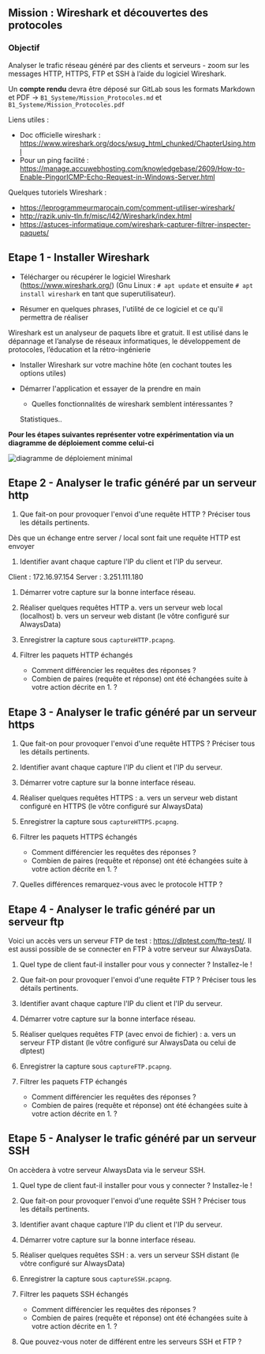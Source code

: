 ## Mission : Wireshark et découvertes des protocoles 

### Objectif

Analyser le trafic réseau généré par des clients et serveurs - zoom sur les messages HTTP,  HTTPS, FTP et SSH à l’aide du logiciel Wireshark.

Un **compte rendu** devra être déposé sur GitLab sous les formats Markdown et PDF -> `B1_Systeme/Mission_Protocoles.md` et `B1_Systeme/Mission_Protocoles.pdf`


Liens utiles : 

- Doc officielle wireshark : <https://www.wireshark.org/docs/wsug_html_chunked/ChapterUsing.html>
- Pour un ping facilité : <https://manage.accuwebhosting.com/knowledgebase/2609/How-to-Enable-PingorICMP-Echo-Request-in-Windows-Server.html>

Quelques tutoriels Wireshark : 
- <https://leprogrammeurmarocain.com/comment-utiliser-wireshark/>
- <http://razik.univ-tln.fr/misc/I42/Wireshark/index.html>
- <https://astuces-informatique.com/wireshark-capturer-filtrer-inspecter-paquets/>

## Etape 1 - Installer Wireshark 

- Télécharger ou récupérer le logiciel Wireshark (<https://www.wireshark.org/>) (Gnu Linux : `# apt update` et ensuite `# apt install wireshark` en tant que superutilisateur).

- Résumer en quelques phrases, l'utilité de ce logiciel et ce qu'il permettra de réaliser

Wireshark est un analyseur de paquets libre et gratuit.
Il est utilisé dans le dépannage et l’analyse de réseaux informatiques,
le développement de protocoles, l’éducation et la rétro-ingénierie

- Installer Wireshark sur votre machine hôte (en cochant toutes les options utiles)

- Démarrer l'application et essayer de la prendre en main 
	- Quelles fonctionnalités de wireshark semblent intéressantes ? 

    Statistiques..

**Pour les étapes suivantes représenter votre expérimentation via un diagramme de déploiement comme celui-ci**

![diagramme de déploiement minimal](DiagDeploiement.png)

## Etape 2 - Analyser le trafic généré par un serveur http 

1. Que fait-on pour provoquer l'envoi d'une requête HTTP ? Préciser tous les détails pertinents.

Dès que un échange entre server / local sont fait une requête HTTP est envoyer

1. Identifier avant chaque capture l'IP du client et l'IP du serveur.

Client : 172.16.97.154
Server : 3.251.111.180


1. Démarrer votre capture sur la bonne interface réseau.



1. Réaliser quelques requêtes HTTP 
	a. vers un serveur web local (localhost)
	b. vers un serveur web distant (le vôtre configuré sur AlwaysData) 

4. Enregistrer la capture sous `captureHTTP.pcapng`. 
4. Filtrer les paquets HTTP échangés 
 	- Comment différencier les requêtes des réponses ? 
	- Combien de paires (requête et réponse) ont été échangées suite à votre action décrite en 1. ? 
 

## Etape 3 - Analyser le trafic généré par un serveur https 

1. Que fait-on pour provoquer l'envoi d'une requête HTTPS ? Préciser tous les détails pertinents.
1. Identifier avant chaque capture l'IP du client et l'IP du serveur.
1. Démarrer votre capture sur la bonne interface réseau.
1. Réaliser quelques requêtes HTTPS : 
	a. vers un serveur web distant configuré en HTTPS (le vôtre configuré sur AlwaysData) 

4. Enregistrer la capture sous `captureHTTPS.pcapng`. 
4. Filtrer les paquets HTTPS échangés 
 	- Comment différencier les requêtes des réponses ? 
	- Combien de paires (requête et réponse) ont été échangées suite à votre action décrite en 1. ? 

2. Quelles différences remarquez-vous avec le protocole HTTP ? 

## Etape 4 - Analyser le trafic généré par un serveur ftp

Voici un accès vers un serveur FTP de test : <https://dlptest.com/ftp-test/>. Il est aussi possible de se connecter en FTP à votre serveur sur AlwaysData. 

1. Quel type de client faut-il installer pour vous y connecter ? Installez-le !

1. Que fait-on pour provoquer l'envoi d'une requête FTP ? Préciser tous les détails pertinents.
1. Identifier avant chaque capture l'IP du client et l'IP du serveur.
1. Démarrer votre capture sur la bonne interface réseau.
1. Réaliser quelques requêtes FTP (avec envoi de fichier) : 
	a. vers un serveur FTP distant (le vôtre configuré sur AlwaysData ou celui de dlptest) 

4. Enregistrer la capture sous `captureFTP.pcapng`. 
4. Filtrer les paquets FTP échangés 
 	- Comment différencier les requêtes des réponses ? 
	- Combien de paires (requête et réponse) ont été échangées suite à votre action décrite en 1. ? 

## Etape 5 - Analyser le trafic généré par un serveur SSH

On accèdera à votre serveur AlwaysData via le serveur SSH.

1. Quel type de client faut-il installer pour vous y connecter ? Installez-le !

1. Que fait-on pour provoquer l'envoi d'une requête SSH ? Préciser tous les détails pertinents.
1. Identifier avant chaque capture l'IP du client et l'IP du serveur.
1. Démarrer votre capture sur la bonne interface réseau.
1. Réaliser quelques requêtes SSH : 
	a. vers un serveur SSH distant (le vôtre configuré sur AlwaysData) 

4. Enregistrer la capture sous `captureSSH.pcapng`. 
4. Filtrer les paquets SSH échangés 
 	- Comment différencier les requêtes des réponses ? 
	- Combien de paires (requête et réponse) ont été échangées suite à votre action décrite en 1. ? 

5. Que pouvez-vous noter de différent entre les serveurs SSH et FTP ? 
